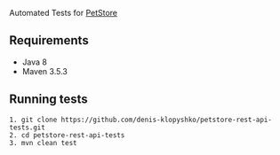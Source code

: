 Automated Tests for [PetStore](https://petstore.swagger.io)

## Requirements
* Java 8
* Maven 3.5.3

## Running tests
```
1. git clone https://github.com/denis-klopyshko/petstore-rest-api-tests.git
2. cd petstore-rest-api-tests
3. mvn clean test
```
